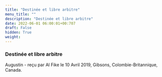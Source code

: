 ```yaml
---
title: "Destinée et libre arbitre"
menu_title: ""
description: "Destinée et libre arbitre"
date: 2022-06-01 06:00:01+00:707
draft: False
hidden: True
weight:
---
```

### Destinée et libre arbitre

Augustin - reçu par Al Fike le 10 Avril 2019, Gibsons, Colombie-Britannique, Canada.



